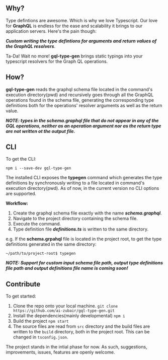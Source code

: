 ## Why?
Type defintions are awesome. Which is why we love Typescript. Our love for **GraphQL** is endless for the ease and scalability it brings to our application servers. Here's the pain though:  

***Custom writing the type defintions for arguments and return values of the GraphQL resolvers***.

Ta-Da! Wait no more! **gql-type-gen** brings static typings into your typescript resolvers for the Graph QL operations.

## How?
**gql-type-gen** reads the graphql schema file located in the command's execution directory(pwd) and recursively goes through all the GraphQL operations found in the schema file, generating the corresponding type definitions both for the operations' resolver arguments as well as the return value. 

***NOTE: types in the schema.graphql file that do not appear in any of the GQL operations, neither as an operation argument nor as the return type are not written ot the output file.***

## CLI
To get the CLI:

```
npm i --save-dev gql-type-gen
```

The installed CLI exposes the **typegen** command which generates the type definitions by synchronously writing to a file located in command's execution directory(pwd). As of now, in the current version no CLI options are supported. 

**Workflow:**
1. Create the graphql schema file exactly with the name ***schema.graphql***.
2. Navigate to the project directory containing the schema file.
3. Execute the command.
4. Type definition file  ***definitions.ts*** is written to the same directory.

e.g. If the **schema.grpahql** file is located in the project root, to get the type definitions generated in the same directory: 

```
~/path/to/project-root$ typegen
```

***NOTE: Support for custom input schema file path, output type definitions file path and output definitions file name is coming soon!***

## Contribute

To get started:
1. Clone the repo onto your local machine. `git clone https://github.com/ai-zubair/gql-type-gen.git`
2. Install the dependencies(mainly developmental) `npm i` 
3. Build the project `npm start`
4. The source files are read from `src` directory and the build files are written to the `build` directory, both in the project root. This can be changed in `tsconfig.json`.

The project stands in the intial phase for now. As such, suggestions, improvements, issues, features are openly welcome.